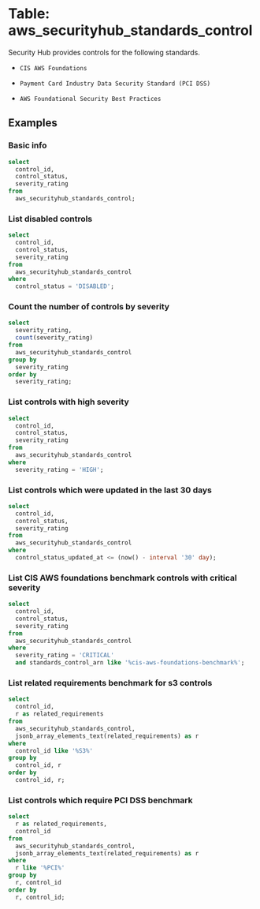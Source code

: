 # Table: aws_securityhub_standards_control

Security Hub provides controls for the following standards.

- `CIS AWS Foundations`

- `Payment Card Industry Data Security Standard (PCI DSS)`

- `AWS Foundational Security Best Practices`

## Examples

### Basic info

```sql
select
  control_id,
  control_status,
  severity_rating
from
  aws_securityhub_standards_control;
```

### List disabled controls

```sql
select
  control_id,
  control_status,
  severity_rating
from
  aws_securityhub_standards_control
where
  control_status = 'DISABLED';
```

### Count the number of controls by severity

```sql
select
  severity_rating,
  count(severity_rating)
from
  aws_securityhub_standards_control
group by
  severity_rating
order by
  severity_rating;
```

### List controls with high severity

```sql
select
  control_id,
  control_status,
  severity_rating
from
  aws_securityhub_standards_control
where
  severity_rating = 'HIGH';
```

### List controls which were updated in the last 30 days

```sql
select
  control_id,
  control_status,
  severity_rating
from
  aws_securityhub_standards_control
where
  control_status_updated_at <= (now() - interval '30' day);
```

### List CIS AWS foundations benchmark controls with critical severity

```sql
select
  control_id,
  control_status,
  severity_rating
from
  aws_securityhub_standards_control
where
  severity_rating = 'CRITICAL'
  and standards_control_arn like '%cis-aws-foundations-benchmark%';
```

### List related requirements benchmark for s3 controls

```sql
select
  control_id,
  r as related_requirements
from
  aws_securityhub_standards_control,
  jsonb_array_elements_text(related_requirements) as r
where
  control_id like '%S3%'
group by
  control_id, r
order by
  control_id, r;
```

### List controls which require PCI DSS benchmark

```sql
select
  r as related_requirements,
  control_id
from
  aws_securityhub_standards_control,
  jsonb_array_elements_text(related_requirements) as r
where
  r like '%PCI%'
group by
  r, control_id
order by
  r, control_id;
```
